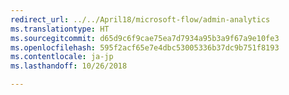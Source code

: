 ```yaml
---
redirect_url: ../../April18/microsoft-flow/admin-analytics
ms.translationtype: HT
ms.sourcegitcommit: d65d9c6f9cae75ea7d7934a95b3a9f67a9e10fe3
ms.openlocfilehash: 595f2acf65e7e4dbc53005336b37dc9b751f8193
ms.contentlocale: ja-jp
ms.lasthandoff: 10/26/2018

---
```


